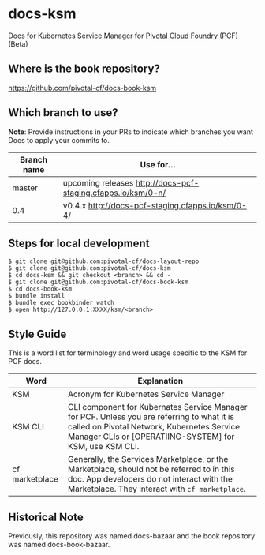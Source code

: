 docs-ksm
==========

Docs for Kubernetes Service Manager for [Pivotal Cloud Foundry](https://network.pivotal.io/products/pivotal-cf) (PCF)(Beta)

## Where is the book repository?
https://github.com/pivotal-cf/docs-book-ksm

## Which branch to use?

**Note**: Provide instructions in your PRs to indicate which branches you want Docs to apply your commits to. 

| Branch name | Use for… |
|-------------| ------|
| master      | upcoming releases http://docs-pcf-staging.cfapps.io/ksm/0-n/ 
| 0.4       | v0.4.x  http://docs-pcf-staging.cfapps.io/ksm/0-4/ |

## Steps for local development
```
$ git clone git@github.com:pivotal-cf/docs-layout-repo
$ git clone git@github.com:pivotal-cf/docs-ksm
$ cd docs-ksm && git checkout <branch> && cd -
$ git clone git@github.com:pivotal-cf/docs-book-ksm
$ cd docs-book-ksm
$ bundle install
$ bundle exec bookbinder watch
$ open http://127.0.0.1:XXXX/ksm/<branch>
```


## Style Guide

This is a word list for terminology and word usage specific to the KSM for PCF docs.

| Word | Explanation |
|------|-------------|
| KSM |Acronym for Kubernetes Service Manager|
| KSM CLI | CLI component for Kubernates Service Manager for PCF. Unless you are referring to what it is called on Pivotal Network, Kubernetes Service Manager CLIs or [OPERATIING-SYSTEM] for KSM, use KSM CLI.|
|cf marketplace| Generally, the Services Marketplace, or the Marketplace, should not be referred to in this doc. App developers do not interact with the Marketplace. They interact with `cf marketplace`.|

## Historical Note

Previously, this repository was named docs-bazaar and the book repository was named docs-book-bazaar.
